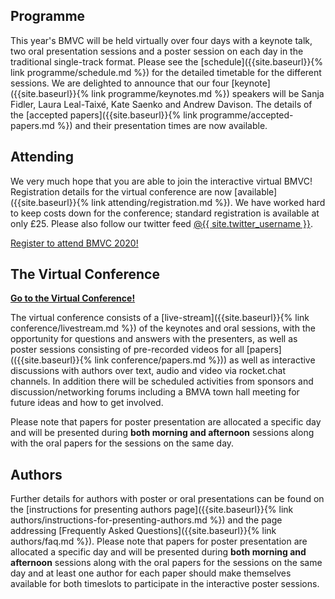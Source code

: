 ## Programme

This year's BMVC will be held virtually over four days with a keynote talk, two oral presentation sessions and a poster session on each day in the traditional single-track format. Please see the [schedule]({{site.baseurl}}{% link programme/schedule.md %}) for the detailed timetable for the different sessions. We are delighted to announce that our four [keynote]({{site.baseurl}}{% link programme/keynotes.md %}) speakers will be Sanja Fidler, Laura Leal-Taixé, Kate Saenko and Andrew Davison. The details of the [accepted papers]({{site.baseurl}}{% link programme/accepted-papers.md %}) and their presentation times are now available. 

## Attending

We very much hope that you are able to join the interactive virtual BMVC! Registration details for the virtual conference are now [available]({{site.baseurl}}{% link attending/registration.md %}). We have worked hard to keep costs down for the conference; standard registration is available at only £25. Please also follow our twitter feed <a href="https://twitter.com/{{ site.twitter_username }}">@{{ site.twitter_username }}</a>.

<div class="row no-gutters pt-0 d-xs-block {%comment%}d-xl-none{%endcomment%}">
	<div class="mb-1 pl-2 pr-2 mx-auto mx-sm-left col-xs-auto">
		<p><a class="btn btn-primary" role="button" href="{{site.baseurl}}{% link attending/registration.md %}">Register to attend BMVC 2020!</a></p>
	</div>
</div>

## The Virtual Conference

<div class="row pt-2 no-gutters pt-0 d-xs-block {%comment%}d-xl-none{%endcomment%}">
    <div class="mb-1 pl-2 pr-2 mx-auto mx-sm-left col-xs-auto">
        <p><a class="btn btn-warning" role="button" href="{{site.baseurl}}/conference/schedule/"><b>Go to the Virtual Conference!</b></a></p>
    </div>
</div>

The virtual conference consists of a [live-stream]({{site.baseurl}}{% link conference/livestream.md %}) of the keynotes and oral sessions, with the opportunity for questions and answers with the presenters, as well as poster sessions consisting of pre-recorded videos for all [papers](({{site.baseurl}}{% link conference/papers.md %})) as well as interactive discussions with authors over text, audio and video via rocket.chat channels. In addition there will be scheduled activities from sponsors and discussion/networking forums including a BMVA town hall meeting for future ideas and how to get involved. 

Please note that papers for poster presentation are allocated a specific day and will be presented during <strong>both morning and afternoon</strong> sessions along with the oral papers for the sessions on the same day.

## Authors

Further details for authors with poster or oral presentations can be found on the [instructions for presenting authors page]({{site.baseurl}}{% link authors/instructions-for-presenting-authors.md %}) and the page addressing [Frequently Asked Questions]({{site.baseurl}}{% link authors/faq.md %}). Please note that papers for poster presentation are allocated a specific day and will be presented during <strong>both morning and afternoon</strong> sessions along with the oral papers for the sessions on the same day and at least one author for each paper should make themselves available for both timeslots to participate in the interactive poster sessions.
